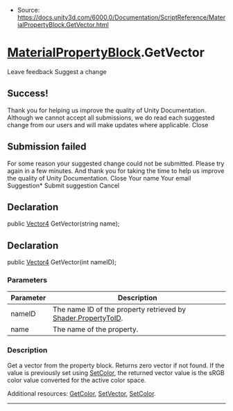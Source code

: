 * Source: https://docs.unity3d.com/6000.0/Documentation/ScriptReference/MaterialPropertyBlock.GetVector.html

#  [MaterialPropertyBlock](https://docs.unity3d.com/6000.0/Documentation/ScriptReference/MaterialPropertyBlock.html).GetVector
Leave feedback
Suggest a change
## Success!
Thank you for helping us improve the quality of Unity Documentation. Although we cannot accept all submissions, we do read each suggested change from our users and will make updates where applicable.
Close
## Submission failed
For some reason your suggested change could not be submitted. Please <a>try again</a> in a few minutes. And thank you for taking the time to help us improve the quality of Unity Documentation.
Close
Your name Your email Suggestion* Submit suggestion
Cancel
## Declaration
public [Vector4](https://docs.unity3d.com/6000.0/Documentation/ScriptReference/Vector4.html) GetVector(string name); 
## Declaration
public [Vector4](https://docs.unity3d.com/6000.0/Documentation/ScriptReference/Vector4.html) GetVector(int nameID); 
### Parameters
Parameter | Description  
---|---  
nameID | The name ID of the property retrieved by [Shader.PropertyToID](https://docs.unity3d.com/6000.0/Documentation/ScriptReference/Shader.PropertyToID.html).  
name | The name of the property.  
### Description
Get a vector from the property block.
Returns zero vector if not found. If the value is previously set using [SetColor](https://docs.unity3d.com/6000.0/Documentation/ScriptReference/MaterialPropertyBlock.SetColor.html), the returned vector value is the sRGB color value converted for the active color space.  
  
Additional resources: [GetColor](https://docs.unity3d.com/6000.0/Documentation/ScriptReference/MaterialPropertyBlock.GetColor.html), [SetVector](https://docs.unity3d.com/6000.0/Documentation/ScriptReference/MaterialPropertyBlock.SetVector.html), [SetColor](https://docs.unity3d.com/6000.0/Documentation/ScriptReference/MaterialPropertyBlock.SetColor.html).
* * *
